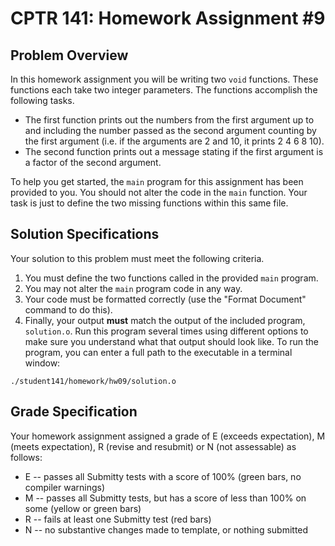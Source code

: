 # CPTR 141: Homework Assignment #9

## Problem Overview

In this homework assignment you will be writing two `void` functions.  These functions each take two  integer parameters.  The functions accomplish the following tasks.

* The first function prints out the numbers from the first argument up to and including the number passed as the second argument counting by the first argument (i.e. if the arguments are 2 and 10, it prints 2 4 6 8 10).
* The second function prints out a message stating if the first argument is a factor of the second argument.

To help you get started, the `main` program for this assignment has been provided to you.  You should not alter the code in the `main` function.  Your task is just to define the two missing functions within this same file.


## Solution Specifications

Your solution to this problem must meet the following criteria.

1. You must define the two functions called in the provided `main` program.
2. You may not alter the `main` program code in any way.
3. Your code must be formatted correctly (use the "Format Document" command to do this).
4. Finally, your output **must** match the output of the included program, ``solution.o``.  Run this program several times using different options to make sure you understand what that output should look like.
    To run the program, you can enter a full path to the executable in a terminal window:

`./student141/homework/hw09/solution.o`

## Grade Specification

Your homework assignment assigned a grade of E (exceeds expectation), M (meets expectation), R (revise and resubmit) or N (not assessable)  as follows:

- E -- passes all Submitty tests with a score of 100% (green bars, no compiler warnings)
- M -- passes all Submitty tests, but has a score of less than 100% on some (yellow or green bars)
- R -- fails at least one Submitty test (red bars)
- N -- no substantive changes made to template, or nothing submitted